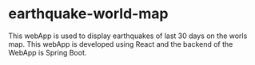 # earthquake-world-map
This webApp is used to display earthquakes of last 30 days on the worls map. This webApp is developed using React and the backend of the WebApp is Spring Boot.
